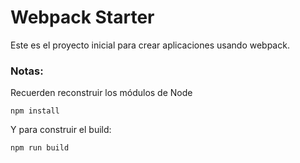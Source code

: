 # Webpack Starter

Este es el proyecto inicial para crear aplicaciones usando webpack.

### Notas:
Recuerden reconstruir los módulos de Node

```
npm install
```

Y para construir el build:

```
npm run build
```